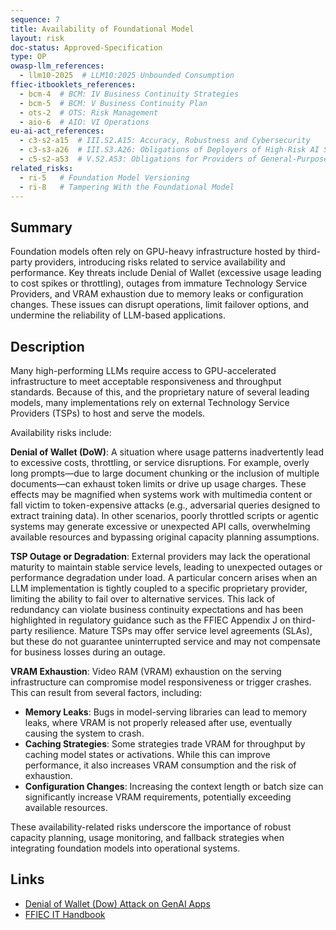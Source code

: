 ```yaml
---
sequence: 7
title: Availability of Foundational Model
layout: risk
doc-status: Approved-Specification
type: OP
owasp-llm_references:
  - llm10-2025  # LLM10:2025 Unbounded Consumption
ffiec-itbooklets_references:
  - bcm-4  # BCM: IV Business Continuity Strategies
  - bcm-5  # BCM: V Business Continuity Plan
  - ots-2  # OTS: Risk Management
  - aio-6  # AIO: VI Operations
eu-ai-act_references:
  - c3-s2-a15  # III.S2.A15: Accuracy, Robustness and Cybersecurity
  - c3-s3-a26  # III.S3.A26: Obligations of Deployers of High-Risk AI Systems
  - c5-s2-a53  # V.S2.A53: Obligations for Providers of General-Purpose AI Models
related_risks:
  - ri-5   # Foundation Model Versioning
  - ri-8   # Tampering With the Foundational Model
---
```


## Summary

Foundation models often rely on GPU-heavy infrastructure hosted by third-party providers, introducing risks related to service availability and performance. Key threats include Denial of Wallet (excessive usage leading to cost spikes or throttling), outages from immature Technology Service Providers, and VRAM exhaustion due to memory leaks or configuration changes. These issues can disrupt operations, limit failover options, and undermine the reliability of LLM-based applications.

## Description

Many high-performing LLMs require access to GPU-accelerated infrastructure to meet acceptable responsiveness and throughput standards. Because of this, and the proprietary nature of several leading models, many implementations rely on external Technology Service Providers (TSPs) to host and serve the models.

Availability risks include:

**Denial of Wallet (DoW)**:
A situation where usage patterns inadvertently lead to excessive costs, throttling, or service disruptions. For example, overly long prompts—due to large document chunking or the inclusion of multiple documents—can exhaust token limits or drive up usage charges. These effects may be magnified when systems work with multimedia content or fall victim to token-expensive attacks (e.g., adversarial queries designed to extract training data). In other scenarios, poorly throttled scripts or agentic systems may generate excessive or unexpected API calls, overwhelming available resources and bypassing original capacity planning assumptions.

**TSP Outage or Degradation**:
External providers may lack the operational maturity to maintain stable service levels, leading to unexpected outages or performance degradation under load. A particular concern arises when an LLM implementation is tightly coupled to a specific proprietary provider, limiting the ability to fail over to alternative services. This lack of redundancy can violate business continuity expectations and has been highlighted in regulatory guidance such as the FFIEC Appendix J on third-party resilience. Mature TSPs may offer service level agreements (SLAs), but these do not guarantee uninterrupted service and may not compensate for business losses during an outage.

**VRAM Exhaustion**:
Video RAM (VRAM) exhaustion on the serving infrastructure can compromise model responsiveness or trigger crashes. This can result from several factors, including:
*   **Memory Leaks**: Bugs in model-serving libraries can lead to memory leaks, where VRAM is not properly released after use, eventually causing the system to crash.
*   **Caching Strategies**: Some strategies trade VRAM for throughput by caching model states or activations. While this can improve performance, it also increases VRAM consumption and the risk of exhaustion.
*   **Configuration Changes**: Increasing the context length or batch size can significantly increase VRAM requirements, potentially exceeding available resources.

These availability-related risks underscore the importance of robust capacity planning, usage monitoring, and fallback strategies when integrating foundation models into operational systems.

## Links

- [Denial of Wallet (Dow) Attack on GenAI Apps](https://www.prompt.security/blog/denial-of-wallet-on-genai-apps-ddow)
- [FFIEC IT Handbook](https://ithandbook.ffiec.gov/)

